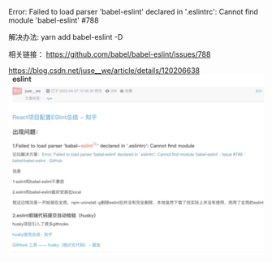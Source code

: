 Error: Failed to load parser 'babel-eslint' declared in '.eslintrc': Cannot find module 'babel-eslint' #788
 
解决办法:
yarn add babel-eslint -D

相关链接： https://github.com/babel/babel-eslint/issues/788

https://blog.csdn.net/juse__we/article/details/120206638
![img.png](img.png)